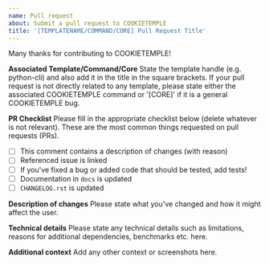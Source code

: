 ```yaml
---
name: Pull request
about: Submit a pull request to COOKIETEMPLE
title: '[TEMPLATENAME/COMMAND/CORE] Pull Request Title'
---
```


Many thanks for contributing to COOKIETEMPLE!

**Associated Template/Command/Core**
State the template handle (e.g. python-cli) and also add it in the title in the square brackets.
If your pull request is not directly related to any template, please state either the associated COOKIETEMPLE command or '[CORE]' if it is a general COOKIETEMPLE bug.

**PR Checklist**
Please fill in the appropriate checklist below (delete whatever is not relevant). These are the most common things requested on pull requests (PRs).

 - [ ] This comment contains a description of changes (with reason)
 - [ ] Referenced issue is linked
 - [ ] If you've fixed a bug or added code that should be tested, add tests!
 - [ ] Documentation in `docs` is updated
 - [ ] `CHANGELOG.rst` is updated

**Description of changes**
Please state what you've changed and how it might affect the user.

**Technical details**
Please state any technical details such as limitations, reasons for additional dependencies, benchmarks etc. here.

**Additional context**
Add any other context or screenshots here.
